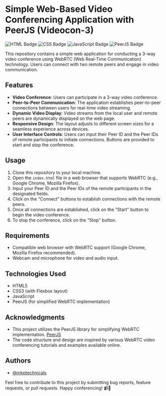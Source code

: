 # Simple Web-Based Video Conferencing Application with PeerJS (Videocon-3)

![HTML Badge](https://img.shields.io/badge/language-HTML-orange.svg)
![CSS Badge](https://img.shields.io/badge/language-CSS-blue.svg)
![JavaScript Badge](https://img.shields.io/badge/language-JavaScript-yellow.svg)
![PeerJS Badge](https://img.shields.io/badge/library-PeerJS-lightgrey.svg)

This repository contains a simple web application for conducting a 3-way video conference using WebRTC (Web Real-Time Communication) technology. Users can connect with two remote peers and engage in video communication.

## Features

- **Video Conference**: Users can participate in a 3-way video conference.
- **Peer-to-Peer Communication**: The application establishes peer-to-peer connections between users for real-time video streaming.
- **Dynamic Video Display**: Video streams from the local user and remote peers are dynamically displayed on the web page.
- **Responsive Design**: The layout adjusts to different screen sizes for a seamless experience across devices.
- **User Interface Controls**: Users can input their Peer ID and the Peer IDs of remote participants to initiate connections. Buttons are provided to start and stop the conference.

## Usage

1. Clone this repository to your local machine.
2. Open the `index.html` file in a web browser that supports WebRTC (e.g., Google Chrome, Mozilla Firefox).
3. Input your Peer ID and the Peer IDs of the remote participants in the designated fields.
4. Click on the "Connect" buttons to establish connections with the remote peers.
5. Once all connections are established, click on the "Start" button to begin the video conference.
6. To stop the conference, click on the "Stop" button.

## Requirements

- Compatible web browser with WebRTC support (Google Chrome, Mozilla Firefox recommended).
- Webcam and microphone for video and audio input.

## Technologies Used

- HTML5
- CSS3 (with Flexbox layout)
- JavaScript
- PeerJS (for simplified WebRTC implementation)

## Acknowledgments

- This project utilizes the PeerJS library for simplifying WebRTC implementation. [PeerJS](https://peerjs.com/)
- The code structure and design are inspired by various WebRTC video conferencing tutorials and examples available online.

## Authors

- [@mkptechnicals](https://www.github.com/MKPTechnicals)

Feel free to contribute to this project by submitting bug reports, feature requests, or pull requests. Happy conferencing! 📹🎉
